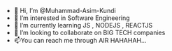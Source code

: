 - 👋 Hi, I’m @Muhammad-Asim-Kundi
- 👀 I’m interested in Software Engineering
- 🌱 I’m currently learning JS , NODEJS , REACTJS
- 💞️ I’m looking to collaborate on BIG TECH companies
- 📫You can reach me through AIR HAHAHAH...

<!---
Muhammad-Asim-Kundi/Muhammad-Asim-Kundi is a ✨ special ✨ repository because its `README.md` (this file) appears on your GitHub profile.
You can click the Preview link to take a look at your changes.
--->
